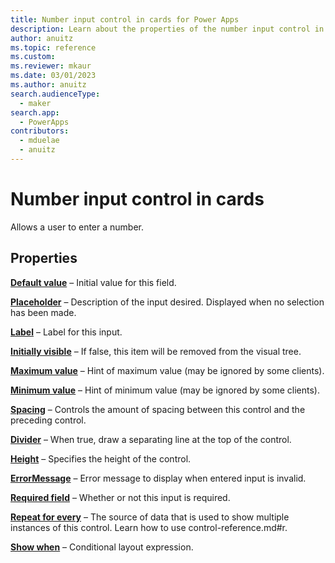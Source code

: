 ```yaml
---
title: Number input control in cards for Power Apps
description: Learn about the properties of the number input control in cards for Power Apps.
author: anuitz
ms.topic: reference
ms.custom: 
ms.reviewer: mkaur
ms.date: 03/01/2023
ms.author: anuitz
search.audienceType:
  - maker
search.app:
  - PowerApps
contributors:
  - mduelae
  - anuitz
---
```


# Number input control in cards

Allows a user to enter a number.

## Properties

**[Default value](control-reference.md#d)** – Initial value for this field.

**[Placeholder](control-reference.md#p)** – Description of the input desired. Displayed when no selection has been made.

**[Label](control-reference.md#l)** – Label for this input.

**[Initially visible](control-reference.md#i)** – If false, this item will be removed from the visual tree.

**[Maximum value](control-reference.md#m)** – Hint of maximum value (may be ignored by some clients).

**[Minimum value](control-reference.md#m)** – Hint of minimum value (may be ignored by some clients).

**[Spacing](control-reference.md#s)** – Controls the amount of spacing between this control and the preceding control.

**[Divider](control-reference.md#d)** – When true, draw a separating line at the top of the control.

**[Height](control-reference.md#h)** – Specifies the height of the control.

**[ErrorMessage](control-reference.md#e)** – Error message to display when entered input is invalid.

**[Required field](control-reference.md#r)** – Whether or not this input is required.

**[Repeat for every](control-reference.md#r)** – The source of data that is used to show multiple instances of this control. Learn how to use control-reference.md#r.

**[Show when](control-reference.md#s)** – Conditional layout expression.
